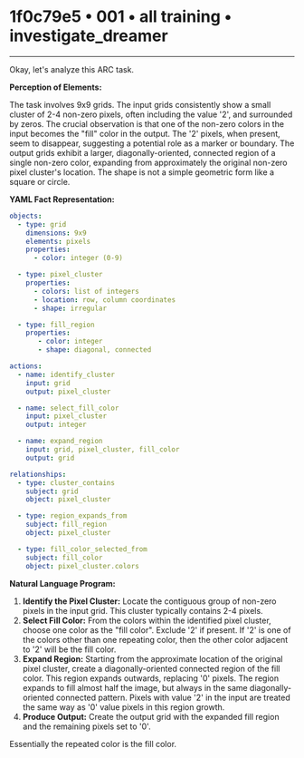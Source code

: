 # 1f0c79e5 • 001 • all training • investigate_dreamer

---
Okay, let's analyze this ARC task.

**Perception of Elements:**

The task involves 9x9 grids. The input grids consistently show a small cluster of 2-4 non-zero pixels, often including the value '2', and surrounded by zeros. The crucial observation is that one of the non-zero colors in the input becomes the "fill" color in the output. The '2' pixels, when present, seem to disappear, suggesting a potential role as a marker or boundary. The output grids exhibit a larger, diagonally-oriented, connected region of a single non-zero color, expanding from approximately the original non-zero pixel cluster's location. The shape is not a simple geometric form like a square or circle.

**YAML Fact Representation:**



```yaml
objects:
  - type: grid
    dimensions: 9x9
    elements: pixels
    properties:
      - color: integer (0-9)

  - type: pixel_cluster
    properties:
      - colors: list of integers
      - location: row, column coordinates
      - shape: irregular

  - type: fill_region
    properties:
       - color: integer
       - shape: diagonal, connected

actions:
  - name: identify_cluster
    input: grid
    output: pixel_cluster

  - name: select_fill_color
    input: pixel_cluster
    output: integer

  - name: expand_region
    input: grid, pixel_cluster, fill_color
    output: grid

relationships:
  - type: cluster_contains
    subject: grid
    object: pixel_cluster

  - type: region_expands_from
    subject: fill_region
    object: pixel_cluster

  - type: fill_color_selected_from
    subject: fill_color
    object: pixel_cluster.colors
```



**Natural Language Program:**

1. **Identify the Pixel Cluster:** Locate the contiguous group of non-zero pixels in the input grid. This cluster typically contains 2-4 pixels.
2. **Select Fill Color:** From the colors within the identified pixel cluster, choose one color as the "fill color". Exclude '2' if present. If '2' is one of the colors other than one repeating color, then the other color adjacent to '2' will be the fill color.
3. **Expand Region:** Starting from the approximate location of the original pixel cluster, create a diagonally-oriented connected region of the fill color. This region expands outwards, replacing '0' pixels. The region expands to fill almost half the image, but always in the same diagonally-oriented connected pattern. Pixels with value '2' in the input are treated the same way as '0' value pixels in this region growth.
4. **Produce Output:** Create the output grid with the expanded fill region and the remaining pixels set to '0'.

Essentially the repeated color is the fill color.

